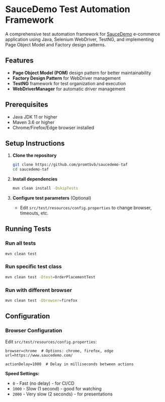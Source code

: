 # SauceDemo Test Automation Framework

A comprehensive test automation framework for [SauceDemo](https://www.saucedemo.com) e-commerce application using Java, Selenium WebDriver, TestNG, and implementing Page Object Model and Factory design patterns.

## Features

- **Page Object Model (POM)** design pattern for better maintainability
- **Factory Design Pattern** for WebDriver management
- **TestNG** framework for test organization and execution
- **WebDriverManager** for automatic driver management

## Prerequisites

- Java JDK 11 or higher
- Maven 3.6 or higher
- Chrome/Firefox/Edge browser installed

## Setup Instructions

1. **Clone the repository**
   ```bash
   git clone https://github.com/promtbvb/saucedemo-taf
   cd saucedemo-taf
   ```

2. **Install dependencies**
   ```bash
   mvn clean install -DskipTests
   ```

3. **Configure test parameters** (Optional)
   - Edit `src/test/resources/config.properties` to change browser, timeouts, etc.

## Running Tests

### Run all tests
```bash
mvn clean test
```

### Run specific test class
```bash
mvn clean test -Dtest=OrderPlacementTest
```

### Run with different browser
```bash
mvn clean test -Dbrowser=firefox
```


## Configuration

### Browser Configuration
Edit `src/test/resources/config.properties`:
```properties
browser=chrome  # Options: chrome, firefox, edge
url=https://www.saucedemo.com/
```

```properties
actionDelay=1000  # Delay in milliseconds between actions
```

**Speed Settings:**
- `0` -  Fast (no delay) - for CI/CD
- `1000` - Slow (1 second) - good for watching
- `2000` - Very slow (2 seconds) - for presentations


